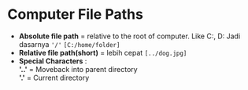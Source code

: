 # Computer File Paths

- **Absolute file path** = relative to the root of computer. Like C:, D:  Jadi dasarnya `'/'` `[C:/home/folder]`  
- **Relative file path(short)** = lebih cepat `[../dog.jpg]`  
- **Special Characters** :  
 **'..'** = Moveback into parent directory  
 **'.'** = Current directory
